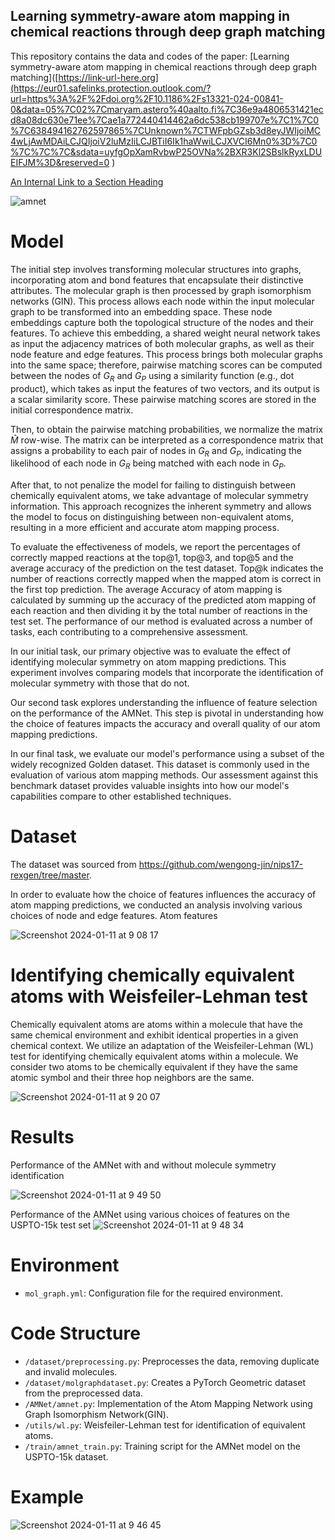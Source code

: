 ## Learning symmetry-aware atom mapping in chemical reactions through deep graph matching
This repository contains the data and codes of the paper: 
[Learning symmetry-aware atom mapping in chemical reactions through deep graph matching]([https://link-url-here.org](https://eur01.safelinks.protection.outlook.com/?url=https%3A%2F%2Fdoi.org%2F10.1186%2Fs13321-024-00841-0&data=05%7C02%7Cmaryam.astero%40aalto.fi%7C36e9a4806531421ecd8a08dc630e71ee%7Cae1a772440414462a6dc538cb199707e%7C1%7C0%7C638494162762597865%7CUnknown%7CTWFpbGZsb3d8eyJWIjoiMC4wLjAwMDAiLCJQIjoiV2luMzIiLCJBTiI6Ik1haWwiLCJXVCI6Mn0%3D%7C0%7C%7C%7C&sdata=uyfgOpXamRvbwP25OVNa%2BXR3Kl2SBslkRyxLDUEIFJM%3D&reserved=0
)


[An Internal Link to a Section Heading](/guides/content/editing-an-existing-page#modifying-front-matter)

![amnet](https://github.com/maryamastero/Atom-matching-network/assets/60658276/595e55c1-014f-428a-a177-e31fd760ba3c)


 # Model

The initial step involves transforming molecular structures into graphs, incorporating atom and bond features that encapsulate their distinctive attributes. The molecular graph is then processed by graph isomorphism networks (GIN). This process allows each node within the input molecular graph to be transformed into an embedding space. These node embeddings capture both the topological structure of the nodes and their features. To achieve this embedding, a shared weight neural network takes as input the adjacency matrices of both molecular graphs, as well as their node feature and edge features. This process brings both molecular graphs into the same space; therefore, pairwise matching scores can be computed between the nodes of ${G}_R$ and ${G}_P$ using a similarity function (e.g., dot product), which takes as input the features of two vectors, and its output is a scalar similarity score. These pairwise matching scores are stored in the initial correspondence matrix.

Then, to obtain the pairwise matching probabilities, we normalize the matrix $\hat{M}$ row-wise. The matrix can be interpreted as a correspondence matrix that assigns a probability to each pair of nodes in ${G}_R$ and ${G}_P$, indicating the likelihood of each node in ${G}_R$ being matched with each node in ${G}_P$.

After that, to not penalize the model for failing to distinguish between chemically equivalent atoms, we take advantage of molecular symmetry information. This approach recognizes the inherent symmetry and allows the model to focus on distinguishing between non-equivalent atoms, resulting in a more efficient and accurate atom mapping process.

To evaluate the effectiveness of models, we report the percentages of correctly mapped reactions at the top@1, top@3, and top@5 and the average accuracy of the prediction on the test dataset. Top@k indicates the number of reactions correctly mapped when the mapped atom is correct in the first top prediction. The average Accuracy of atom mapping is calculated by summing up the accuracy of the predicted atom mapping of each reaction and then dividing it by the total number of reactions in the test set. The performance of our method is evaluated across a number of tasks, each contributing to a comprehensive assessment.

In our initial task, our primary objective was to evaluate the effect of identifying molecular symmetry on atom mapping predictions. This experiment involves comparing models that incorporate the identification of molecular symmetry with those that do not. 

Our second task explores understanding the influence of feature selection on the performance of the AMNet. This step is pivotal in understanding how the choice of features impacts the accuracy and overall quality of our atom mapping predictions. 

In our final task, we evaluate our model's performance using a subset of the widely recognized Golden dataset. This dataset is commonly used in the evaluation of various atom mapping methods. Our assessment against this benchmark dataset provides valuable insights into how our model's capabilities compare to other established techniques.


 # Dataset
 The dataset was sourced from https://github.com/wengong-jin/nips17-rexgen/tree/master.

In order to evaluate how the choice of features influences the accuracy of atom mapping predictions, we conducted an analysis involving various choices of node and edge features.
Atom features

![Screenshot 2024-01-11 at 9 08 17](https://github.com/maryamastero/Atom-matching-network/assets/60658276/1c9db5df-0f23-445e-ab98-12b6b12de741)


# Identifying chemically equivalent atoms with Weisfeiler-Lehman test
Chemically equivalent atoms are atoms within a molecule that have the same chemical environment and exhibit identical properties in a given chemical context. We utilize an adaptation of the Weisfeiler-Lehman (WL) test for identifying chemically equivalent atoms within a molecule. We consider two atoms to be chemically equivalent if they have the same atomic symbol and their three hop neighbors are the same.

![Screenshot 2024-01-11 at 9 20 07](https://github.com/maryamastero/Atom-matching-network/assets/60658276/9d3ac4d0-7689-428f-a374-1b31b829184a)

 # Results
 Performance of the AMNet with and without molecule symmetry identification
 
 ![Screenshot 2024-01-11 at 9 49 50](https://github.com/maryamastero/Atom-matching-network/assets/60658276/f89586d1-79c1-448f-af96-0cc9d0191a00)


Performance of the AMNet using various choices of features on the USPTO-15k test set
![Screenshot 2024-01-11 at 9 48 34](https://github.com/maryamastero/Atom-matching-network/assets/60658276/be7d600f-b32e-4b5e-8d2a-b9468dd76803)

# Environment
- `mol_graph.yml`: Configuration file for the required environment.


# Code Structure

- `/dataset/preprocessing.py`: Preprocesses the data, removing duplicate and invalid molecules.
- `/dataset/molgraphdataset.py`: Creates a PyTorch Geometric dataset from the preprocessed data.
- `/AMNet/amnet.py`: Implementation of the Atom Mapping Network using Graph Isomorphism Network(GIN).
- `/utils/wl.py`: Weisfeiler-Lehman test for identification of equivalent atoms.
- `/train/amnet_train.py`: Training script for the AMNet model on the USPTO-15k dataset.



# Example

![Screenshot 2024-01-11 at 9 46 45](https://github.com/maryamastero/Atom-matching-network/assets/60658276/e75dc85d-61a3-4035-b3c8-207d1f4c4886)
